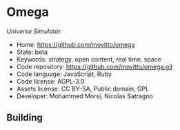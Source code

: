 # Omega

_Universe Simulator._

- Home: https://github.com/movitto/omega
- State: beta
- Keywords: strategy, open content, real time, space
- Code repository: https://github.com/movitto/omega.git
- Code language: JavaScript, Ruby
- Code license: AGPL-3.0
- Assets license: CC BY-SA, Public domain, GPL
- Developer: Mohammed Morsi, Nicolas Satragno

## Building
